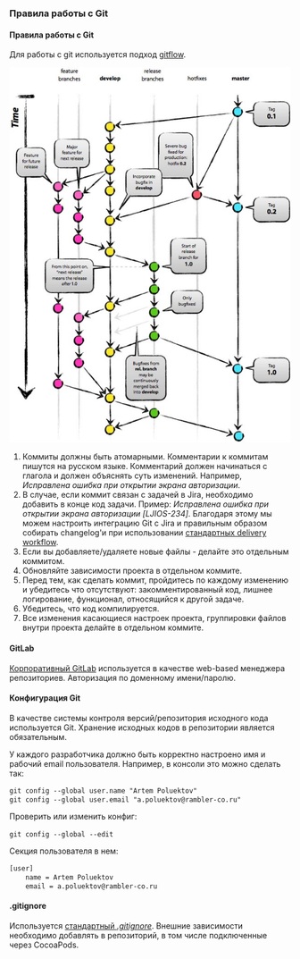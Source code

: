### Правила работы с Git

#### Правила работы с Git

Для работы с git используется подход [gitflow](http://nvie.com/posts/a-successful-git-branching-model/).

![Git Flow](/resources/git-flow.jpg)

1. Коммиты должны быть атомарными. Комментарии к коммитам пишутся на русском языке. Комментарий должен начинаться с глагола и должен объяснять суть изменений. Например,
*Исправлена ошибка при открытии экрана авторизации*.
2. В случае, если коммит связан с задачей в Jira, необходимо добавить в конце код задачи. Пример: *Исправлена ошибка при открытии экрана авторизации [LJIOS-234]*. Благодаря этому мы можем настроить интеграцию Git с Jira и правильным образом собирать changelog'и при использовании [стандартных delivery workflow](/processes/continuous-delivery/workflows.md).
3. Если вы добавляете/удаляете новые файлы - делайте это отдельным коммитом.
4. Обновляйте зависимости проекта в отдельном коммите.
5. Перед тем, как сделать коммит, пройдитесь по каждому изменению и убедитесь что отсутствуют: закомментированный код, лишнее логирование, функционал, относящийся к другой задаче.
6. Убедитесь, что код компилируется.
7. Все изменения касающиеся настроек проекта, группировки файлов внутри проекта делайте в отдельном коммите.

#### GitLab

[Корпоративный GitLab](https://***REMOVED***) используется в качестве web-based менеджера репозиториев. Авторизация по доменному имени/паролю. 

#### Конфигурация Git

В качестве системы контроля версий/репозитория исходного кода используется Git. Хранение исходных кодов в репозитории является обязательным.

У каждого разработчика должно быть корректно настроено имя и рабочий email пользователя.
Например, в консоли это можно сделать так:

```
git config --global user.name "Artem Poluektov"
git config --global user.email "a.poluektov@rambler-co.ru"
```

Проверить или изменить конфиг: 
 
`git config --global --edit`

Cекция пользователя в нем:

```
[user]
    name = Artem Poluektov
    email = a.poluektov@rambler-co.ru
```

#### .gitignore

Используется [стандартный *.gitignore*](https://www.gitignore.io/api/xcode%2Cappcode%2Cswift%2Cobjective-c). Внешние зависимости необходимо добавлять в репозиторий, в том числе подключенные через CocoaPods.